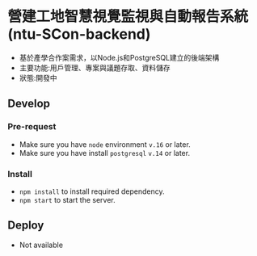 # 營建工地智慧視覺監視與自動報告系統 (ntu-SCon-backend)
- 基於產學合作案需求，以Node.js和PostgreSQL建立的後端架構
- 主要功能:用戶管理、專案與議題存取、資料儲存
- 狀態:開發中

## Develop
### Pre-request
- Make sure you have `node` environment `v.16` or later.
- Make sure you have install `postgresql` `v.14` or later.
### Install
- `npm install` to install required dependency.
- `npm start` to start the server.

## Deploy
- Not available
